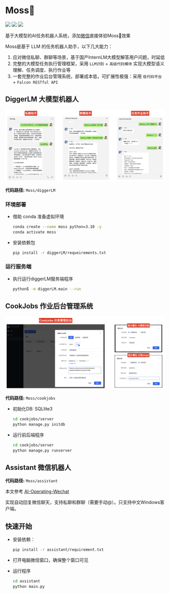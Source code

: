 # Moss🤖
<p align="left">
    <a href="./LICENSE"><img src="https://img.shields.io/badge/license-GNU-dfd.svg"></a>
    <a href=""><img src="https://img.shields.io/badge/series-AI_Operating-yellow.svg"></a>
    <a href=""><img src="https://img.shields.io/badge/python-3.9+-aff.svg"></a>
</p>

基于大模型的AI任务机器人系统，添加[微信](assets/moss_bot_wechat.png)直接体验Moss🤖效果

Moss是基于 LLM 的任务机器人助手，以下几大能力：

1. 应对微信私聊、群聊等场景，基于国产InternLM大模型解答用户问题，时延低
2. 完整的大模型任务执行管理框架，采用 ```LLM识别``` + ```高级代码模块``` 实现大模型语义理解、任务调度、执行作业等
3. 一套完整的作业后台管理系统，部署成本低，可扩展性极强：采用 ```低代码平台``` + ```Falcon RESTful API```


## DiggerLM 大模型机器人 

![DiggerLM 大模型机器人](assets/moss_bot_wechat_shot1.png)

**代码路径:** `Moss/diggerLM`

### 环境部署

- 借助 conda 准备虚拟环境

  ```bash
  conda create --name moss python=3.10 -y
  conda activate moss
  ```
- 安装依赖包

  ```bash
  pip install -r diggerLM/requeirements.txt
  ```
  
### 运行服务端

- 执行运行diggerLM服务端程序
  ```bash
  pythonß -m diggerLM.main --run
  ```

## CookJobs 作业后台管理系统 

![CookJobs 作业后台管理系统 ](assets/moss_cookjobs_shot1.png)

**代码路径:** `Moss/cookjobs`

- 初始化DB: SQLlite3

  ```bash
  cd cookjobs/server
  python manage.py initdb
  ```
- 运行前后端程序

  ```bash
  cd cookjobs/server
  python manage.py runserver
  ```

## Assistant 微信机器人

**代码路径:** `Moss/assistant`

本文参考 [AI-Operating-Wechat ](https://github.com/ethanhwang1024/AI-Operating-Wechat)

实现自动回复微信聊天，支持私聊和群聊（需要手动@）。只支持中文Windows客户端。

## 快速开始

- 安装依赖：
  ```bash
  pip install -r assistant/requirement.txt
  ```

- 打开电脑微信窗口，确保整个窗口可见

- 运行程序
  ```bash 
  cd assistant
  python main.py
  ```